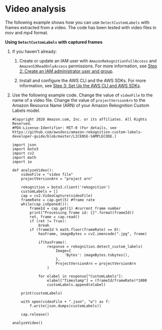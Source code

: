 # Video analysis<a name="ex-video-extraction"></a>

The following example shows how you can use `DetectCustomLabels` with frames extracted from a video\. The code has been tested with video files in *mov* and *mp4* format\.

**Using `DetectCustomLabels` with captured frames**

1. If you haven't already:

   1. Create or update an IAM user with `AmazonRekognitionFullAccess` and `AmazonS3ReadOnlyAccess` permissions\. For more information, see [Step 2: Create an IAM administrator user and group](su-account-user.md)\.

   1. Install and configure the AWS CLI and the AWS SDKs\. For more information, see [Step 3: Set Up the AWS CLI and AWS SDKs](su-awscli-sdk.md)\.

1. Use the following example code\. Change the value of `videoFile` to the name of a video file\. Change the value of `projectVersionArn` to the Amazon Resource Name \(ARN\) of your Amazon Rekognition Custom Labels model\. 

   ```
   #Copyright 2020 Amazon.com, Inc. or its affiliates. All Rights Reserved.
   #PDX-License-Identifier: MIT-0 (For details, see https://github.com/awsdocs/amazon-rekognition-custom-labels-developer-guide/blob/master/LICENSE-SAMPLECODE.)
   
   import json
   import boto3
   import cv2
   import math
   import io
   
   def analyzeVideo():
       videoFile = "video file"
       projectVersionArn = "project arn"
   
       rekognition = boto3.client('rekognition')        
       customLabels = []    
       cap = cv2.VideoCapture(videoFile)
       frameRate = cap.get(5) #frame rate
       while(cap.isOpened()):
           frameId = cap.get(1) #current frame number
           print("Processing frame id: {}".format(frameId))
           ret, frame = cap.read()
           if (ret != True):
               break
           if (frameId % math.floor(frameRate) == 0):
               hasFrame, imageBytes = cv2.imencode(".jpg", frame)
   
               if(hasFrame):
                   response = rekognition.detect_custom_labels(
                       Image={
                           'Bytes': imageBytes.tobytes(),
                       },
                       ProjectVersionArn = projectVersionArn
                   )
               
               for elabel in response["CustomLabels"]:
                   elabel["Timestamp"] = (frameId/frameRate)*1000
                   customLabels.append(elabel)
       
       print(customLabels)
   
       with open(videoFile + ".json", "w") as f:
           f.write(json.dumps(customLabels)) 
   
       cap.release()
   
   analyzeVideo()
   ```